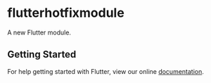 # flutterhotfixmodule

A new Flutter module.

## Getting Started

For help getting started with Flutter, view our online
[documentation](https://flutter.dev/).
